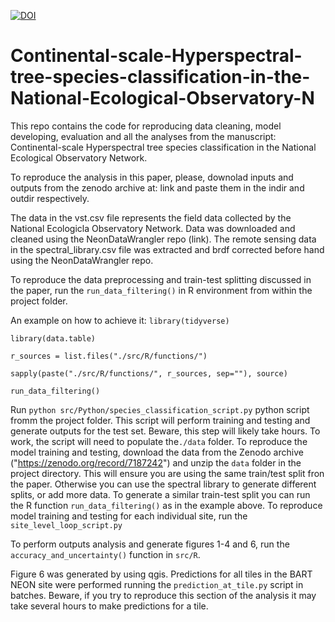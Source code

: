 [![DOI](https://zenodo.org/badge/438351176.svg)](https://zenodo.org/badge/latestdoi/438351176)


# Continental-scale-Hyperspectral-tree-species-classification-in-the-National-Ecological-Observatory-N

This repo contains the code for reproducing data cleaning, model developing, evaluation and all the analyses from the manuscript: Continental-scale Hyperspectral tree species classification in the National Ecological Observatory Network.


To reproduce the analysis in this paper, please, downolad inputs and outputs from the zenodo archive at: link and paste them in the indir and outdir respectively.

The data in the vst.csv file represents the field data collected by the National Ecologicla Observatory Network. Data was downloaded and cleaned using the NeonDataWrangler repo (link).
The remote sensing data in the spectral_library.csv file was extracted and brdf corrected before hand using the NeonDataWrangler repo.

To reproduce the data preprocessing and train-test splitting discussed in the paper, run the `run_data_filtering()` in R environment from within the project folder.

An example on how to achieve it:
`library(tidyverse)`

`library(data.table)`

`r_sources = list.files("./src/R/functions/")`

`sapply(paste("./src/R/functions/", r_sources, sep=""), source)`

`run_data_filtering()`

Run `python src/Python/species_classification_script.py` python script fromm the project folder. This script will perform training and testing and generate outputs for the test set.  Beware, this step will likely take hours. To work, the script will need to populate the`./data` folder. To reproduce the model training and testing, download the data from the Zenodo archive ("https://zenodo.org/record/7187242") and unzip the `data` folder in the project directory. This will ensure you are using the same train/test split fron the paper. Otherwise you can use the spectral library to generate different splits, or add more data. To generate a similar train-test split you can run the R function `run_data_filtering()` as in the example above. 
To reproduce model training and testing for each individual site, run the `site_level_loop_script.py`

To perform outputs analysis and generate figures 1-4 and 6, run the `accuracy_and_uncertainty()` function in `src/R`.

Figure 6 was generated by using qgis. Predictions for all tiles in the BART NEON site were performed running the `prediction_at_tile.py` script in batches. Beware, if you try to reproduce this section of the analysis it may take several hours to make predictions for a tile. 
